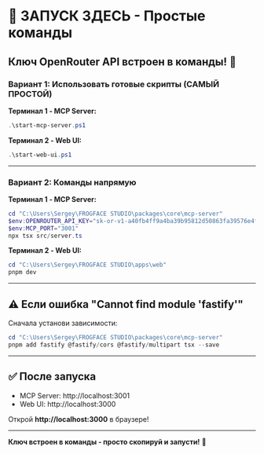 # 🚀 ЗАПУСК ЗДЕСЬ - Простые команды

## Ключ OpenRouter API встроен в команды! 🔑

### Вариант 1: Использовать готовые скрипты (САМЫЙ ПРОСТОЙ)

**Терминал 1 - MCP Server:**
```powershell
.\start-mcp-server.ps1
```

**Терминал 2 - Web UI:**
```powershell
.\start-web-ui.ps1
```

---

### Вариант 2: Команды напрямую

**Терминал 1 - MCP Server:**
```powershell
cd "C:\Users\Sergey\FROGFACE STUDIO\packages\core\mcp-server"
$env:OPENROUTER_API_KEY="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"
$env:MCP_PORT="3001"
npx tsx src/server.ts
```

**Терминал 2 - Web UI:**
```powershell
cd "C:\Users\Sergey\FROGFACE STUDIO\apps\web"
pnpm dev
```

---

## ⚠️ Если ошибка "Cannot find module 'fastify'"

Сначала установи зависимости:
```powershell
cd "C:\Users\Sergey\FROGFACE STUDIO\packages\core\mcp-server"
pnpm add fastify @fastify/cors @fastify/multipart tsx --save
```

---

## ✅ После запуска

- MCP Server: http://localhost:3001
- Web UI: http://localhost:3000

Открой **http://localhost:3000** в браузере!

---

**Ключ встроен в команды - просто скопируй и запусти!** 🎉


